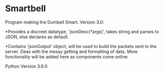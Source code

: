 # Smartbell
Program making the Dumbell Smart.
Version 3.0: 

*Provides a discreet datatype, 'jsonDesc(*args)',
takes string and parses to JSON,
else declares as default.

*Contains 'jsonOutput' object,
will be used to build the packets sent to the server.
Deas with the messy getting and formatting of data.
More functionality will be added here as components come online.


Python Version 3.6.0
